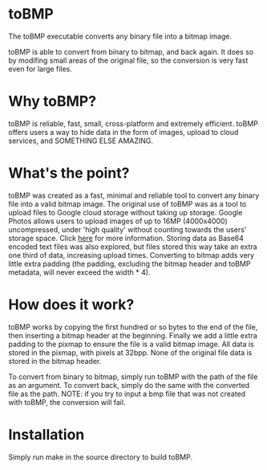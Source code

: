 # toBMP

The toBMP executable converts any binary file into a bitmap image. 

toBMP is able to convert from binary to bitmap, and back again. It does so by modifing small areas of the original file, so the conversion is very fast even for large files.

# Why toBMP?

toBMP is reliable, fast, small, cross-platform and extremely efficient. toBMP offers users a way to hide data in the form of images, upload to cloud services, and SOMETHING ELSE AMAZING. 

# What's the point?

toBMP was created as a fast, minimal and reliable tool to convert any binary file into a valid bitmap image. The original use of toBMP was as a tool to upload files to Google cloud storage without taking up storage. Google Photos allows users to upload images of up to 16MP (4000x4000) uncompressed, under 'high quality' without counting towards the users' storage space. Click [here]() for more information. Storing data as Base64 encoded text files was also explored, but files stored this way take an extra one third of data, increasing upload times. Converting to bitmap adds very little extra padding (the padding, excluding the bitmap header and toBMP metadata, will never exceed the width * 4).

# How does it work?

toBMP works by copying the first hundred or so bytes to the end of the file, then inserting a bitmap header at the beginning. Finally we add a little extra padding to the pixmap to ensure the file is a valid bitmap image. All data is stored in the pixmap, with pixels at 32bpp. None of the original file data is stored in the bitmap header.

To convert from binary to bitmap, simply run toBMP with the path of the file as an argument. To convert back, simply do the same with the converted file as the path. NOTE: if you try to input a bmp file that was not created with toBMP, the conversion will fail.

# Installation

Simply run make in the source directory to build toBMP.